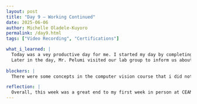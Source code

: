 ```yaml
---
layout: post
title: "Day 9 – Working Continued"
date: 2025-06-06
author: Michelle Oladele-Kuyoro
permalink: /day9.html
tags: ["Video Recording", "Certifications"]

what_i_learned: |
  Today was a vey productive day for me. I started my day by completing the draft of my literature review. After finishing my report, my lab partners and I gave exchanged feedback on each other's papers, which was really helpful. Once we wrapped up the literature review session, I completed the final lessons of Computer Vision course on Kaggle and succesfully earned my certificate. 
  Later in the day, Mr. Pelumi visited our lab group to inform us about what we'll be working on next week. My lab partners and I made necessary edits to our group slide presentation and mamnged to record our weekly update video. It took us about three tries but we completed it and submitted it on time.
 
blockers: |
  There were some concepts in the computer vision course that i did not understand, but i was able to watch youtube videos on them and those videos really helped.

reflection: |
  Overall, this week was a great end to my first week in person at CEAMLS, I got a lot of work done and learned new concepts in deep learning and computer vision. I am looking forward to next week where Mr. Pelumi will teach my lap partners and I how to write technical reports on Overleaf, something I am excited to learn about. This has been a very productive and fun week. I was able to meet brand new people in person, got to know people in my cohort, my team members, and mentors.
---
```

